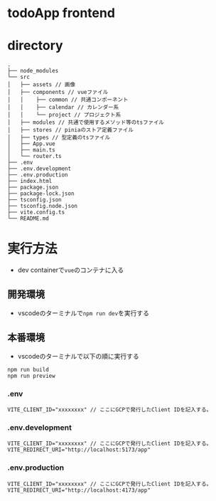 # todoApp frontend

# directory
```
.
├── node_modules
└── src
│   ├── assets // 画像
│   ├── components // vueファイル
│   │    ├── common // 共通コンポーネント
│   │    ├── calendar // カレンダー系
│   │    └── project // プロジェクト系
│   ├── modules // 共通で使用するメソッド等のtsファイル
│   ├── stores // piniaのストア定義ファイル
│   ├── types // 型定義のtsファイル
│   ├── App.vue
│   ├── main.ts
│   └── router.ts
├── .env
├── .env.development
├── .env.production
├── index.html
├── package.json
├── package-lock.json
├── tsconfig.json
├── tsconfig.node.json
├── vite.config.ts
└── README.md
```

# 実行方法
- dev containerで`vue`のコンテナに入る
## 開発環境
- vscodeのターミナルで`npm run dev`を実行する
## 本番環境
- vscodeのターミナルで以下の順に実行する
```
npm run build
npm run preview
```


### .env
```txt:.env
VITE_CLIENT_ID="xxxxxxxx" // ここにGCPで発行したClient IDを記入する。
```
### .env.development
```
VITE_CLIENT_ID="xxxxxxxx" // ここにGCPで発行したClient IDを記入する。
VITE_REDIRECT_URI="http://localhost:5173/app"
```
### .env.production
```
VITE_CLIENT_ID="xxxxxxxx" // ここにGCPで発行したClient IDを記入する。
VITE_REDIRECT_URI="http://localhost:4173/app"
```